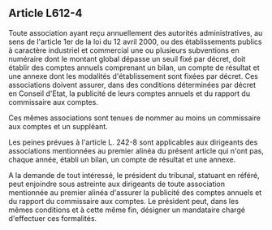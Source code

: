 Article L612-4
----
Toute association ayant reçu annuellement des autorités administratives, au sens
de l'article 1er de la loi du 12 avril 2000, ou des établissements publics à
caractère industriel et commercial une ou plusieurs subventions en numéraire
dont le montant global dépasse un seuil fixé par décret, doit établir des
comptes annuels comprenant un bilan, un compte de résultat et une annexe dont
les modalités d'établissement sont fixées par décret. Ces associations doivent
assurer, dans des conditions déterminées par décret en Conseil d'Etat, la
publicité de leurs comptes annuels et du rapport du commissaire aux comptes.

Ces mêmes associations sont tenues de nommer au moins un commissaire aux comptes
et un suppléant.

Les peines prévues à l'article L. 242-8 sont applicables aux dirigeants des
associations mentionnées au premier alinéa du présent article qui n'ont pas,
chaque année, établi un bilan, un compte de résultat et une annexe.

A la demande de tout intéressé, le président du tribunal, statuant en référé,
peut enjoindre sous astreinte aux dirigeants de toute association mentionnée au
premier alinéa d'assurer la publicité des comptes annuels et du rapport du
commissaire aux comptes. Le président peut, dans les mêmes conditions et à cette
même fin, désigner un mandataire chargé d'effectuer ces formalités.
